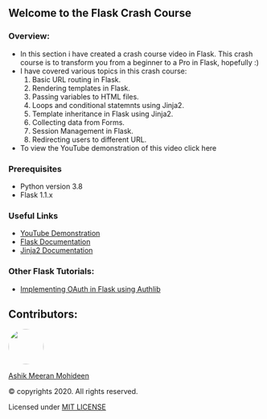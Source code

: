 ## Welcome to the Flask Crash Course

### Overview:
* In this section i have created a crash course video in Flask. This crash course is to transform you from a beginner to a Pro in Flask, hopefully :)
* I have covered various topics in this crash course: 
  1. Basic URL routing in Flask.
  1. Rendering templates in Flask.
  1. Passing variables to HTML files.
  1. Loops and conditional statemnts using Jinja2.
  1. Template inheritance in Flask using Jinja2.
  1. Collecting data from Forms.
  1. Session Management in Flask.
  1. Redirecting users to different URL.
* To view the YouTube demonstration of this video <a> click here </a>

### Prerequisites
* Python version 3.8
* Flask 1.1.x

### Useful Links
* [YouTube Demonstration]()
* [Flask Documentation](https://flask.palletsprojects.com/en/1.1.x/)
* [Jinja2 Documentation](https://jinja.palletsprojects.com/en/2.11.x/)

### Other Flask Tutorials:
* [Implementing OAuth in Flask using Authlib](https://github.com/ASHIK11ab/Flask-Tutorials/tree/OAuth-implementation)

## Contributors:
<a href="https://github.com/ASHIK11ab">
  <img style="border-radius: 50px" src="https://avatars2.githubusercontent.com/u/58099865?s=460&u=dc835e2281a9265edf2b48059f1c8151be89a1b1&v=4" width="70px" height = "70px"> 
</a> 

[Ashik Meeran Mohideen](https://github.com/ASHIK11ab)

&copy; copyrights 2020. All rights reserved.

Licensed under [MIT LICENSE](https://github.com/ASHIK11ab/Flask-Tutorials/blob/main/LICENSE)